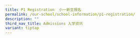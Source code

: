 ```yaml
---
title: P1 Registration  小一新生报名
permalink: /our-school/school-information/p1-registration/
description: ""
third_nav_title: Admissions 入学资讯
variant: tiptap
---
```

